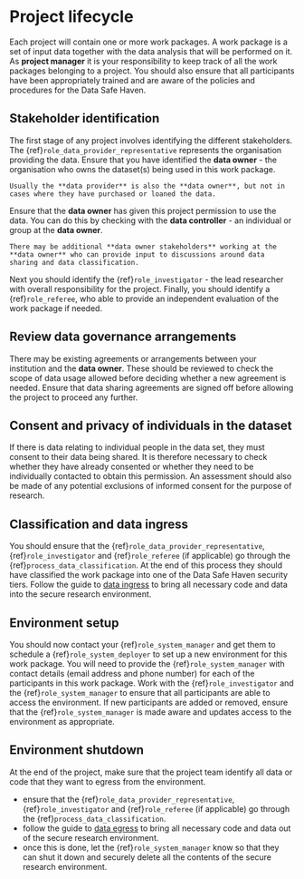 # Project lifecycle

Each project will contain one or more work packages.
A work package is a set of input data together with the data analysis that will be performed on it.
As **project manager** it is your responsibility to keep track of all the work packages belonging to a project.
You should also ensure that all participants have been appropriately trained and are aware of the policies and procedures for the Data Safe Haven.

## Stakeholder identification

The first stage of any project involves identifying the different stakeholders.
The {ref}`role_data_provider_representative` represents the organisation providing the data.
Ensure that you have identified the **data owner** - the organisation who owns the dataset(s) being used in this work package.

```{hint}
Usually the **data provider** is also the **data owner**, but not in cases where they have purchased or loaned the data.
```

Ensure that the **data owner** has given this project permission to use the data.
You can do this by checking with the **data controller** - an individual or group at the **data owner**.

```{hint}
There may be additional **data owner stakeholders** working at the **data owner** who can provide input to discussions around data sharing and data classification.
```

Next you should identify the {ref}`role_investigator` - the lead researcher with overall responsibility for the project.
Finally, you should identify a {ref}`role_referee`, who able to provide an independent evaluation of the work package if needed.

## Review data governance arrangements

There may be existing agreements or arrangements between your institution and the **data owner**.
These should be reviewed to check the scope of data usage allowed before deciding whether a new agreement is needed.
Ensure that data sharing agreements are signed off before allowing the project to proceed any further.

## Consent and privacy of individuals in the dataset

If there is data relating to individual people in the data set, they must consent to their data being shared.
It is therefore necessary to check whether they have already consented or whether they need to be individually contacted to obtain this permission.
An assessment should also be made of any potential exclusions of informed consent for the purpose of research.

## Classification and data ingress

You should ensure that the {ref}`role_data_provider_representative`, {ref}`role_investigator` and {ref}`role_referee` (if applicable) go through the {ref}`process_data_classification`.
At the end of this process they should have classified the work package into one of the Data Safe Haven security tiers.
Follow the guide to [data ingress](data_ingress.md) to bring all necessary code and data into the secure research environment.

## Environment setup

You should now contact your {ref}`role_system_manager` and get them to schedule a {ref}`role_system_deployer` to set up a new environment for this work package.
You will need to provide the {ref}`role_system_manager` with contact details (email address and phone number) for each of the participants in this work package.
Work with the {ref}`role_investigator` and the {ref}`role_system_manager` to ensure that all participants are able to access the environment.
If new participants are added or removed, ensure that the {ref}`role_system_manager` is made aware and updates access to the environment as appropriate.

## Environment shutdown

At the end of the project, make sure that the project team identify all data or code that they want to egress from the environment.

- ensure that the {ref}`role_data_provider_representative`, {ref}`role_investigator` and {ref}`role_referee` (if applicable) go through the {ref}`process_data_classification`.
- follow the guide to [data egress](data_egress.md) to bring all necessary code and data out of the secure research environment.
- once this is done, let the {ref}`role_system_manager` know so that they can shut it down and securely delete all the contents of the secure research environment.
